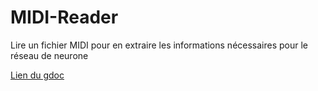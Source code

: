 # MIDI-Reader
Lire un fichier MIDI pour en extraire les informations nécessaires pour le réseau de neurone

<a href="https://docs.google.com/document/d/1Nf28s-VkDHWGJHCgGDIFSFsp-JWA-uN0u7hmYvaF8_4/edit#">Lien du gdoc</a>
